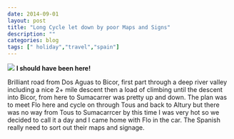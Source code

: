 ```yaml
---
date: 2014-09-01
layout: post
title: "Long Cycle let down by poor Maps and Signs"
description: ""
categories: blog
tags: [" holiday","travel","spain"]
---
```


![](/images/2014/2014-09-01-long-cycle-let-down-by-poor-maps-and-signs.jpg)
**I should have been here!**

<!--more-->
Brilliant road from Dos Aguas to Bicor, first part through a deep river valley including a nice 2+ mile descent then a load of climbing until the descent into Bicor, from here to Sumacarrer was pretty up and down. The plan was to meet Flo here and cycle on through Tous and back to Altury but there was no way from Tous to Sumacarrcer by this time I was very hot so we decided to call it a day and I came home with Flo in the car. The Spanish really need to sort out their maps and signage.
